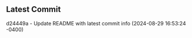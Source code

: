 
## Latest Commit
d24449a - Update README with latest commit info (2024-08-29 16:53:24 -0400) <Yunxi-Zhou>
